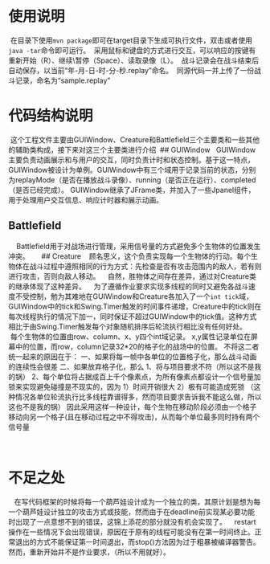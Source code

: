 # 使用说明
  在目录下使用`mvn package`即可在target目录下生成可执行文件，双击或者使用`java -tar`命令即可运行。
  采用鼠标和键盘的方式进行交互，可以响应的按键有重新开始（R）、继续\暂停（Space）、读取录像（L）。
  战斗记录会在战斗结束后自动保存，以当前“年-月-日-时-分-秒.replay”命名。
  同源代码一并上传了一份战斗记录，命名为“sample.replay”

# 代码结构说明
  这个工程文件主要由GUIWindow、Creature和Battlefield三个主要类和一些其他的辅助类构成，接下来对这三个主要类进行介绍
  ## GUIWindow
    GUIWindow主要负责动画展示和与用户的交互，同时负责计时和状态控制。基于这一特点，GUIWindow被设计为单例。GUIWindow中有三个域用于记录当前的状态，分别为replayMode（是否在播放战斗录像）、running（是否正在运行）、completed（是否已经完成）。 GUIWindow继承了JFrame类，并加入了一些Jpanel组件，用于处理用户交互信息、响应计时器和展示动画。
    
  ## Battlefield
     Battlefield用于对战场进行管理，采用信号量的方式避免多个生物体的位置发生冲突。
     
  ## Creature
    顾名思义，这个负责实现每一个生物体的行动。每个生物体在战斗过程中遵照相同的行为方式：先检查是否有攻击范围内的敌人，若有则进行攻击，否则向敌人移动。
    自然，胜物体之间存在差异，通过对Creature类的继承体现了这种差异。
    为了遵循作业要求实现多线程的同时又避免各战斗速度不受控制，勉为其难地在GUIWindow和Creature各加入了一个`int tick`域，GUIWindow中的tick和Swing.Timer触发的时间事件递增，Creature中的tick则在每次线程执行的情况下加一，同时保证不超过GUIWindow中的tick值。这种方式相比于由Swing.Timer触发每个对象随机排序后轮流执行相比没有任何好处。
    每个生物体的位置由row、column、x、y四个int域记录。
    x,y属性记录单位在屏幕中的位置，而row，column记录32*20的格子化的战场中的位置。
    不将这二者统一起来的原因在于：
        一、如果将每一帧中各单位的位置格子化，那么战斗动画的连续性会很差
        二、如果放弃格子化，那么
            1、将与项目要求不符（所以这不是我的锅）
            2、每个单位将占据成百上千个像素点，为所有像素点都设计一个信号量加锁来实现避免碰撞是不现实的，因为
                1）时间开销很大
                2）极有可能造成死锁
                （这种情况各单位轮流执行比多线程靠谱得多，然而项目要求告诉我不能这么做，所以这也不是我的锅）
      因此采用这样一种设计，每个生物在移动阶段必须由一个格子移动向另一个格子(且在移动过程之中不得攻击)，从而每个单位最多同时持有两个信号量
     

     
# 不足之处
    在写代码框架的时候将每一个葫芦娃设计成为一个独立的类，其原计划是想为每一个葫芦娃设计独立的攻击方式或技能，然而由于在deadline前实现某必要功能时出现了一点意想不到的错误，这锦上添花的部分就没有机会实现了。
    restart操作在一些情况下会出现错误，原因在于原有的线程可能没有在第一时间终止。正常退出的方式不能保证第一时间退出，而stop()方法因为过于粗暴被编译器警告。然而，重新开始并不是作业要求，（所以不用就好）。
    
